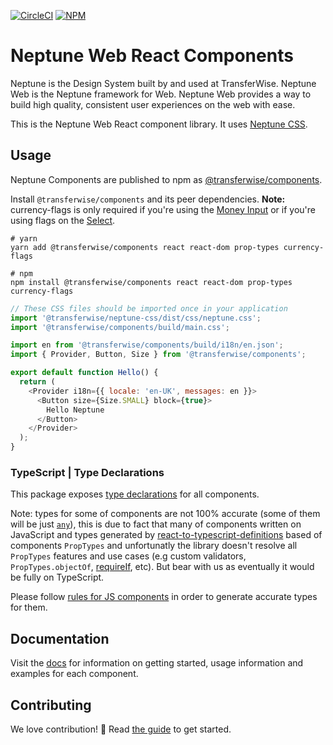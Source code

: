 [![CircleCI](https://circleci.com/gh/transferwise/neptune-web.svg?style=shield)](https://circleci.com/gh/transferwise/neptune-web) [![NPM](https://badge.fury.io/js/%40transferwise%2Fcomponents.svg)](https://www.npmjs.com/package/@transferwise/components)

# Neptune Web React Components

Neptune is the Design System built by and used at TransferWise. Neptune Web is the Neptune framework for Web. Neptune Web provides a way to build high quality, consistent user experiences on the web with ease.

This is the Neptune Web React component library. It uses [Neptune CSS](https://github.com/transferwise/neptune-web/tree/main/packages/css).

## Usage

Neptune Components are published to npm as [@transferwise/components](https://www.npmjs.com/package/@transferwise/components).

Install `@transferwise/components` and its peer dependencies. **Note:** currency-flags is only required if you're using the [Money Input](https://transferwise.github.io/neptune-web/components/MoneyInput) or if you're using flags on the [Select](https://transferwise.github.io/neptune-web/components/Select).

```
# yarn
yarn add @transferwise/components react react-dom prop-types currency-flags

# npm
npm install @transferwise/components react react-dom prop-types currency-flags
```

```js
// These CSS files should be imported once in your application
import '@transferwise/neptune-css/dist/css/neptune.css';
import '@transferwise/components/build/main.css';

import en from '@transferwise/components/build/i18n/en.json';
import { Provider, Button, Size } from '@transferwise/components';

export default function Hello() {
  return (
    <Provider i18n={{ locale: 'en-UK', messages: en }}>
      <Button size={Size.SMALL} block={true}>
        Hello Neptune
      </Button>
    </Provider>
  );
}
```

### TypeScript | Type Declarations

This package exposes [type declarations](https://www.typescriptlang.org/docs/handbook/2/type-declarations.html) for all components.

Note: types for some of components are not 100% accurate (some of them will be just [`any`](https://www.typescriptlang.org/docs/handbook/2/everyday-types.html#any)), this is due to fact that many of components written on JavaScript and types generated by [react-to-typescript-definitions](https://www.npmjs.com/package/react-to-typescript-definitions) based of components `PropTypes` and unfortunatly the library doesn't resolve all `PropTypes` features and use cases (e.g custom validators, `PropTypes.objectOf`, [requireIf](https://www.npmjs.com/package/react-required-if), etc). But bear with us as eventually it would be fully on TypeScript.

Please follow [rules for JS components](https://github.com/transferwise/neptune-web/blob/main/packages/components/CONTRIBUTING.md#js-component-rules) in order to generate accurate types for them.

## Documentation

Visit the [docs](https://transferwise.github.io/neptune-web/about/Home) for information on getting started, usage information and examples for each component.

## Contributing

We love contribution! 🙏 Read [the guide](https://github.com/transferwise/neptune-web/blob/main/packages/components/CONTRIBUTING.md) to get started.
